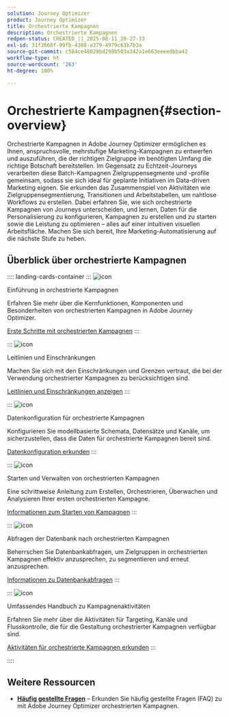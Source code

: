```yaml
---
solution: Journey Optimizer
product: Journey Optimizer
title: Orchestrierte Kampagnen
description: Orchestrierte Kampagnen
redpen-status: CREATED_||_2025-08-11_20-27-33
exl-id: 31f3668f-99fb-4388-a379-4979c63b7b3a
source-git-commit: c584ce48029bd298b503a342a1e663eeeedbba42
workflow-type: ht
source-wordcount: '263'
ht-degree: 100%

---
```


# Orchestrierte Kampagnen{#section-overview}

Orchestrierte Kampagnen in Adobe Journey Optimizer ermöglichen es Ihnen, anspruchsvolle, mehrstufige Marketing-Kampagnen zu entwerfen und auszuführen, die der richtigen Zielgruppe im benötigten Umfang die richtige Botschaft bereitstellen. Im Gegensatz zu Echtzeit-Journeys verarbeiten diese Batch-Kampagnen Zielgruppensegmente und -profile gemeinsam, sodass sie sich ideal für geplante Initiativen im Data-driven Marketing eignen. Sie erkunden das Zusammenspiel von Aktivitäten wie Zielgruppensegmentierung, Transitionen und Arbeitstabellen, um nahtlose Workflows zu erstellen. Dabei erfahren Sie, wie sich orchestrierte Kampagnen von Journeys unterscheiden, und lernen, Daten für die Personalisierung zu konfigurieren, Kampagnen zu erstellen und zu starten sowie die Leistung zu optimieren – alles auf einer intuitiven visuellen Arbeitsfläche. Machen Sie sich bereit, Ihre Marketing-Automatisierung auf die nächste Stufe zu heben.

## Überblick über orchestrierte Kampagnen

:::: landing-cards-container
:::
![icon](https://cdn.experienceleague.adobe.com/icons/book.svg?lang=de)

Einführung in orchestrierte Kampagnen

Erfahren Sie mehr über die Kernfunktionen, Komponenten und Besonderheiten von orchestrierten Kampagnen in Adobe Journey Optimizer.

[Erste Schritte mit orchestrierten Kampagnen](../using/orchestrated/gs-orchestrated-campaigns.md)
:::

:::
![icon](https://cdn.experienceleague.adobe.com/icons/shield-halved.svg?lang=de)

Leitlinien und Einschränkungen

Machen Sie sich mit den Einschränkungen und Grenzen vertraut, die bei der Verwendung orchestrierter Kampagnen zu berücksichtigen sind.

[Leitlinien und Einschränkungen anzeigen](../using/orchestrated/guardrails.md)
:::

:::
![icon](https://cdn.experienceleague.adobe.com/icons/gear.svg?lang=de)

Datenkonfiguration für orchestrierte Kampagnen

Konfigurieren Sie modellbasierte Schemata, Datensätze und Kanäle, um sicherzustellen, dass die Daten für orchestrierte Kampagnen bereit sind.

[Datenkonfiguration erkunden](data-configuration-landing-page.md)
:::

:::
![icon](https://cdn.experienceleague.adobe.com/icons/circle-play.svg?lang=de)

Starten und Verwalten von orchestrierten Kampagnen

Eine schrittweise Anleitung zum Erstellen, Orchestrieren, Überwachen und Analysieren Ihrer ersten orchestrierten Kampagne.

[Informationen zum Starten von Kampagnen](launch-landing-page.md)
:::

:::
![icon](https://cdn.experienceleague.adobe.com/icons/code-branch.svg?lang=de)

Abfragen der Datenbank nach orchestrierten Kampagnen

Beherrschen Sie Datenbankabfragen, um Zielgruppen in orchestrierten Kampagnen effektiv anzusprechen, zu segmentieren und erneut anzusprechen.

[Informationen zu Datenbankabfragen](query-database-landing-page.md)
:::

:::
![icon](https://cdn.experienceleague.adobe.com/icons/puzzle-piece.svg?lang=de)

Umfassendes Handbuch zu Kampagnenaktivitäten

Erfahren Sie mehr über die Aktivitäten für Targeting, Kanäle und Flusskontrolle, die für die Gestaltung orchestrierter Kampagnen verfügbar sind.

[Aktivitäten für orchestrierte Kampagnen erkunden](design-campaigns-landing-page.md)
:::

::::

## Weitere Ressourcen

- **[Häufig gestellte Fragen](../using/orchestrated/orchestrated-campaigns-faq.md)** – Erkunden Sie häufig gestellte Fragen (FAQ) zu mit Adobe Journey Optimizer orchestrierten Kampagnen.

